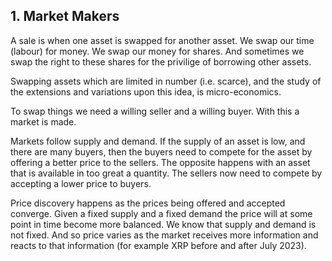 ## 1. Market Makers  

A sale is when one asset is swapped for another asset. We swap our time (labour) for money. We swap our money for shares. And sometimes we swap the right to these shares for the privilige of borrowing other assets.  

Swapping assets which are limited in number (i.e. scarce), and the study of the extensions and variations upon this idea, is micro-economics.  

To swap things we need a willing seller and a willing buyer. With this a market is made. 

Markets follow supply and demand. If the supply of an asset is low, and there are many buyers, then the buyers need to compete for the asset by offering a better price to the sellers. The opposite happens with an asset that is available in too great a quantity. The sellers now need to compete by accepting a lower price to buyers.

Price discovery happens as the prices being offered and accepted converge. Given a fixed supply and a fixed demand the price will at some point in time become more balanced. We know that supply and demand is not fixed. And so price varies as the market receives more information and reacts to that information (for example XRP before and after July 2023).  
